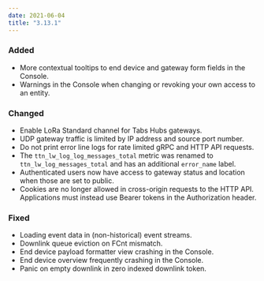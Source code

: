 ```yaml
---
date: 2021-06-04
title: "3.13.1"
---
```


### Added

- More contextual tooltips to end device and gateway form fields in the Console.
- Warnings in the Console when changing or revoking your own access to an entity.

### Changed

- Enable LoRa Standard channel for Tabs Hubs gateways.
- UDP gateway traffic is limited by IP address and source port number.
- Do not print error line logs for rate limited gRPC and HTTP API requests.
- The `ttn_lw_log_log_messages_total` metric was renamed to `ttn_lw_log_messages_total` and has an additional `error_name` label.
- Authenticated users now have access to gateway status and location when those are set to public.
- Cookies are no longer allowed in cross-origin requests to the HTTP API. Applications must instead use Bearer tokens in the Authorization header.

### Fixed

- Loading event data in (non-historical) event streams.
- Downlink queue eviction on FCnt mismatch.
- End device payload formatter view crashing in the Console.
- End device overview frequently crashing in the Console.
- Panic on empty downlink in zero indexed downlink token.
